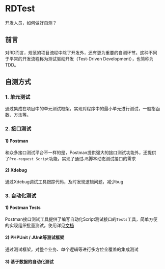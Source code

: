 # RDTest

开发人员，如何做好自测？

## 前言
对RD而言，规范的项目流程中除了开发外，还有更为重要的自测环节。这种不同于平常的开发流程称为测试驱动开发（Test-Driven Development），也简称为TDD。


## 自测方式

### 1. 单元测试
通过集成在项目中的单元测试框架，实现对程序中的最小单元进行测试，一般指函数、方法等。

### 2. 接口测试

#### 1) Postman
和众多接口测试平台不一样的是，Postman提供强大的接口测试功能外，还提供了```Pre-request Script```功能，实现了通过JS脚本动态测试接口的需求

#### 2) Xdebug
通过Xdebug调试工具跟踪代码，及时发现逻辑问题，减少bug
### 3. 自动化测试

#### 1) Postman Tests 
Postman接口测试工具提供了编写自动化Script测试接口的```Tests```工具，简单方便的实现组织批量测试。使用详见[文档](https://learning.postman.com/docs/postman/scripts/test-scripts/)

#### 2) PHPUnit / JUnit等测试框架
通过测试框架，对整个业务、单个逻辑等进行多方位全覆盖的集成测试

#### 3) 基于数据的自动化测试

